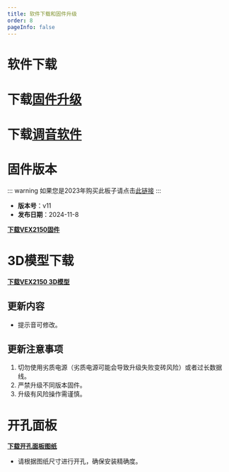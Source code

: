 ```yaml
---
title: 软件下载和固件升级
order: 8
pageInfo: false
---
```

# 软件下载
# 下载[固件升级](https://likeyou156156.online:9000/lky/tools/MV_Assisant_Tools_2021_V3.0.9T(2023.05.29).exe)
# 下载[调音软件](https://likeyou156156.online:9000/lky/tools/ACPWorkbench_24bit.exe)

# 固件版本
::: warning
如果您是2023年购买此板子请点击[此链接](/firmware/)
:::
- **版本号**：v11
- **发布日期**：2024-11-8

**[下载VEX2150固件](https://likeyou156156.online:9000/lky/VEX/VEX2150/bin/VEX202_2150-2024-11-8.mva)**

# 3D模型下载

**[下载VEX2150 3D模型](https://likeyou156156.online:9000/lky/3D/VEX202_2150.step)**

## 更新内容
- 提示音可修改。


## 更新注意事项
1. 切勿使用劣质电源（劣质电源可能会导致升级失败变砖风险）或者过长数据线。
2. 严禁升级不同版本固件。
3. 升级有风险操作需谨慎。

# 开孔面板
**[下载开孔面板图纸](/image/按键面板孔距.bak)**
- 请根据图纸尺寸进行开孔，确保安装精确度。